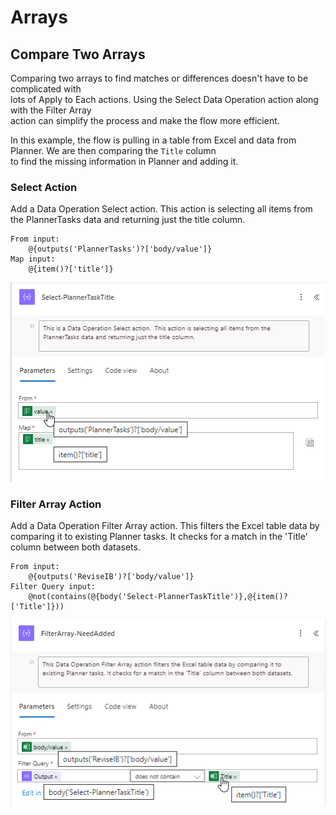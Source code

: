 # Arrays

## Compare Two Arrays

Comparing two arrays to find matches or differences doesn't have to be complicated with<br>
lots of Apply to Each actions.  Using the Select Data Operation action along with the Filter Array<br>
action can simplify the process and make the flow more efficient.

In this example, the flow is pulling in a table from Excel and data from Planner.  We are then comparing the `Title` column<br>
to find the missing information in Planner and adding it.

### Select Action

Add a Data Operation Select action.  This action is selecting all items from the PlannerTasks data and returning just the title column.  

``` powerautomate
From input:
    @{outputs('PlannerTasks')?['body/value']}
Map input:
    @{item()?['title']}
```

![Select Action](../../assets/img/powerautomate/arrays-select-action.png)

### Filter Array Action

Add a Data Operation Filter Array action.  This filters the Excel table data by comparing it to existing Planner tasks. It checks for a match in the 'Title' column between both datasets.

``` powerautomate
From input:
    @{outputs('ReviseIB')?['body/value']}
Filter Query input:
    @not(contains(@{body('Select-PlannerTaskTitle')},@{item()?['Title']}))
```

![Filter Array](../../assets/img/powerautomate/arrays-filter-array-action.png)

